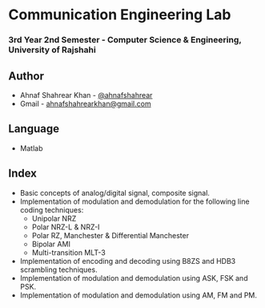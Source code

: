 # Communication Engineering Lab
### 3rd Year 2nd Semester - Computer Science & Engineering, University of Rajshahi

## Author
- Ahnaf Shahrear Khan - [@ahnafshahrear](https://github.com/ahnafshahrear)
- Gmail - ahnafshahrearkhan@gmail.com

## Language
- Matlab

## Index
- Basic concepts of analog/digital signal, composite signal.
- Implementation of modulation and demodulation for the following line coding techniques:
	- Unipolar NRZ
	- Polar NRZ-L & NRZ-I
	- Polar RZ, Manchester & Differential Manchester
	- Bipolar AMI
	- Multi-transition MLT-3
- Implementation of encoding and decoding using B8ZS and HDB3 scrambling techniques.
- Implementation of modulation and demodulation using ASK, FSK and PSK.
- Implementation of modulation and demodulation using AM, FM and PM.
